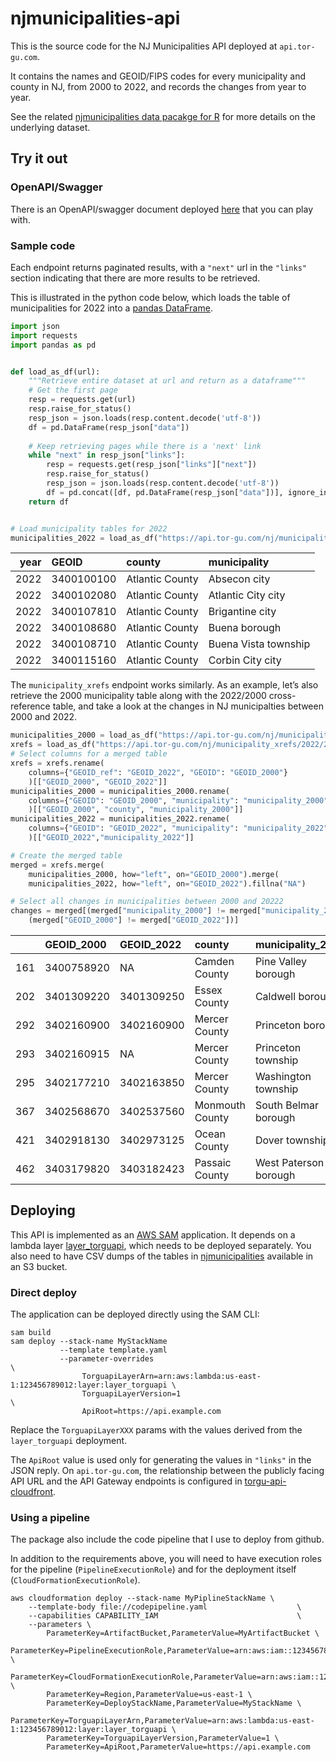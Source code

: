 
# njmunicipalities-api

This is the source code for the NJ Municipalities API deployed at
`api.tor-gu.com`.

It contains the names and GEOID/FIPS codes for every municipality and
county in NJ, from 2000 to 2022, and records the changes from year to
year.

See the related [njmunicipalities data pacakge for
R](https://github.com/tor-gu/njmunicipalities) for more details on the
underlying dataset.

## Try it out

### OpenAPI/Swagger

There is an OpenAPI/swagger document deployed
[here](https://tor-gu.com/apis/njmunicipalities.html) that you can play
with.

### Sample code

Each endpoint returns paginated results, with a `"next"` url in the
`"links"` section indicating that there are more results to be
retrieved.

This is illustrated in the python code below, which loads the table of
municipalities for 2022 into a [pandas
DataFrame](https://pandas.pydata.org/docs/reference/api/pandas.DataFrame.html).

``` python
import json
import requests
import pandas as pd


def load_as_df(url):
    """Retrieve entire dataset at url and return as a dataframe"""
    # Get the first page
    resp = requests.get(url)
    resp.raise_for_status()
    resp_json = json.loads(resp.content.decode('utf-8'))
    df = pd.DataFrame(resp_json["data"])
    
    # Keep retrieving pages while there is a 'next' link
    while "next" in resp_json["links"]:
        resp = requests.get(resp_json["links"]["next"])
        resp.raise_for_status()
        resp_json = json.loads(resp.content.decode('utf-8'))
        df = pd.concat([df, pd.DataFrame(resp_json["data"])], ignore_index = True)
    return df


# Load municipality tables for 2022
municipalities_2022 = load_as_df("https://api.tor-gu.com/nj/municipalities/2022")
```

| year | GEOID      | county          | municipality         |
| ---: | :--------- | :-------------- | :------------------- |
| 2022 | 3400100100 | Atlantic County | Absecon city         |
| 2022 | 3400102080 | Atlantic County | Atlantic City city   |
| 2022 | 3400107810 | Atlantic County | Brigantine city      |
| 2022 | 3400108680 | Atlantic County | Buena borough        |
| 2022 | 3400108710 | Atlantic County | Buena Vista township |
| 2022 | 3400115160 | Atlantic County | Corbin City city     |

The `municipality_xrefs` endpoint works similarly. As an example, let’s
also retrieve the 2000 municipality table along with the 2022/2000
cross-reference table, and take a look at the changes in NJ
municipalties between 2000 and 2022.

``` python
municipalities_2000 = load_as_df("https://api.tor-gu.com/nj/municipalities/2000")
xrefs = load_as_df("https://api.tor-gu.com/nj/municipality_xrefs/2022/2000")
# Select columns for a merged table
xrefs = xrefs.rename(
    columns={"GEOID_ref": "GEOID_2022", "GEOID": "GEOID_2000"}
    )[["GEOID_2000", "GEOID_2022"]]
municipalities_2000 = municipalities_2000.rename(
    columns={"GEOID": "GEOID_2000", "municipality": "municipality_2000"}
    )[["GEOID_2000", "county", "municipality_2000"]]
municipalities_2022 = municipalities_2022.rename(
    columns={"GEOID": "GEOID_2022", "municipality": "municipality_2022"}
    )[["GEOID_2022","municipality_2022"]]

# Create the merged table
merged = xrefs.merge(
    municipalities_2000, how="left", on="GEOID_2000").merge(
    municipalities_2022, how="left", on="GEOID_2022").fillna("NA")

# Select all changes in municipalities between 2000 and 20222
changes = merged[(merged["municipality_2000"] != merged["municipality_2022"]) | 
    (merged["GEOID_2000"] != merged["GEOID_2022"])]
```

|     | GEOID\_2000 | GEOID\_2022 | county          | municipality\_2000    | municipality\_2022    |
| :-- | :---------- | :---------- | :-------------- | :-------------------- | :-------------------- |
| 161 | 3400758920  | NA          | Camden County   | Pine Valley borough   | NA                    |
| 202 | 3401309220  | 3401309250  | Essex County    | Caldwell borough      | Caldwell borough      |
| 292 | 3402160900  | 3402160900  | Mercer County   | Princeton borough     | Princeton             |
| 293 | 3402160915  | NA          | Mercer County   | Princeton township    | NA                    |
| 295 | 3402177210  | 3402163850  | Mercer County   | Washington township   | Robbinsville township |
| 367 | 3402568670  | 3402537560  | Monmouth County | South Belmar borough  | Lake Como borough     |
| 421 | 3402918130  | 3402973125  | Ocean County    | Dover township        | Toms River township   |
| 462 | 3403179820  | 3403182423  | Passaic County  | West Paterson borough | Woodland Park borough |

## Deploying

This API is implemented as an [AWS
SAM](https://aws.amazon.com/serverless/sam/) application. It depends on
a lambda layer
[layer\_torguapi](https://github.com/tor-gu/layer_torguapi), which needs
to be deployed separately. You also need to have CSV dumps of the tables
in [njmunicipalities](https://github.com/tor-gu/njmunicipalities)
available in an S3 bucket.

### Direct deploy

The application can be deployed directly using the SAM CLI:

    sam build
    sam deploy --stack-name MyStackName
               --template template.yaml
               --parameter-overrides                                                            \
                    TorguapiLayerArn=arn:aws:lambda:us-east-1:123456789012:layer:layer_torguapi \
                    TorguapiLayerVersion=1                                                      \
                    ApiRoot=https://api.example.com 

Replace the `TorguapiLayerXXX` params with the values derived from the
`layer_torguapi` deployment.

The `ApiRoot` value is used only for generating the values in `"links"`
in the JSON reply. On `api.tor-gu.com`, the relationship between the
publicly facing API URL and the API Gateway endpoints is configured in
[torgu-api-cloudfront](https://github.com/tor-gu/torgu-api-cloudfront).

### Using a pipeline

The package also include the code pipeline that I use to deploy from
github.

In addition to the requirements above, you will need to have execution
roles for the pipeline (`PipelineExecutionRole`) and for the deployment
itself (`CloudFormationExecutionRole`).

    aws cloudformation deploy --stack-name MyPiplineStackName \
        --template-body file://codepipeline.yaml                    \
        --capabilities CAPABILITY_IAM                               \
        --parameters \
            ParameterKey=ArtifactBucket,ParameterValue=MyArtifactBucket \
            ParameterKey=PipelineExecutionRole,ParameterValue=arn:aws:iam::123456789012:role/MyPipelineExecutionRole \
            ParameterKey=CloudFormationExecutionRole,ParameterValue=arn:aws:iam::123456789012:role/MyCloudFormationExecutionRole \
            ParameterKey=Region,ParameterValue=us-east-1 \
            ParameterKey=DeployStackName,ParameterValue=MyStackName \
            ParameterKey=TorguapiLayerArn,ParameterValue=arn:aws:lambda:us-east-1:123456789012:layer:layer_torguapi \
            ParameterKey=TorguapiLayerVersion,ParameterValue=1 \
            ParameterKey=ApiRoot,ParameterValue=https://api.example.com
